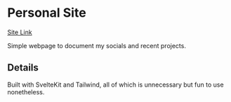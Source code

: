 # Personal Site

[Site Link](https://zachariahshrimp.com)

Simple webpage to document my socials and recent projects.

## Details

Built with SvelteKit and Tailwind, all of which is unnecessary but fun to use nonetheless.
